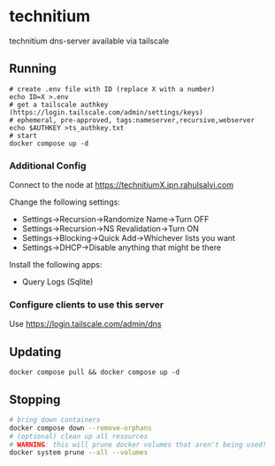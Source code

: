 # technitium
technitium dns-server available via tailscale

## Running
```
# create .env file with ID (replace X with a number)
echo ID=X >.env
# get a tailscale authkey (https://login.tailscale.com/admin/settings/keys)
# ephemeral, pre-approved, tags:nameserver,recursive,webserver
echo $AUTHKEY >ts_authkey.txt
# start
docker compose up -d
```

### Additional Config
Connect to the node at https://technitiumX.ipn.rahulsalvi.com

Change the following settings:

 - Settings->Recursion->Randomize Name->Turn OFF
 - Settings->Recursion->NS Revalidation->Turn ON
 - Settings->Blocking->Quick Add->Whichever lists you want
 - Settings->DHCP->Disable anything that might be there

Install the following apps:
 - Query Logs (Sqlite)

### Configure clients to use this server
Use https://login.tailscale.com/admin/dns

## Updating
```
docker compose pull && docker compose up -d
```

## Stopping
```sh
# bring down containers
docker compose down --remove-orphans
# (optional) clean up all resources
# WARNING: this will prune docker volumes that aren't being used!
docker system prune --all --volumes
```
